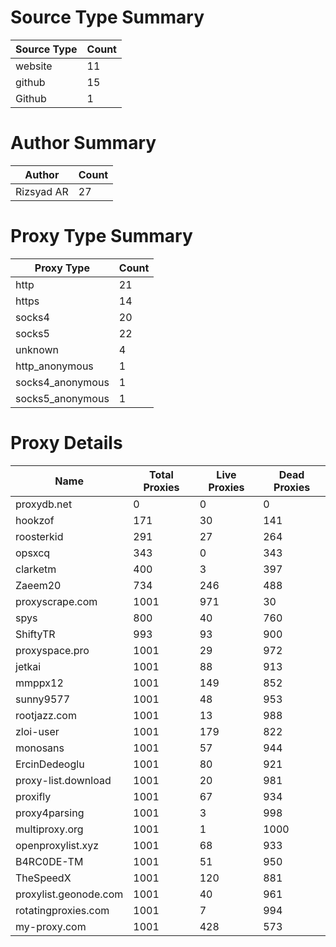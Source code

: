 # Source Type Summary

| Source Type | Count |
|-------------|-------|
| website | 11 |
| github | 15 |
| Github | 1 |


# Author Summary

| Author | Count |
|--------|-------|
| Rizsyad AR | 27 |


# Proxy Type Summary

| Proxy Type | Count |
|------------|-------|
| http | 21 |
| https | 14 |
| socks4 | 20 |
| socks5 | 22 |
| unknown | 4 |
| http_anonymous | 1 |
| socks4_anonymous | 1 |
| socks5_anonymous | 1 |


# Proxy Details

| Name | Total Proxies | Live Proxies | Dead Proxies |
|------|---------------|--------------|---------------|
| proxydb.net | 0 | 0 | 0 |
| hookzof | 171 | 30 | 141 |
| roosterkid | 291 | 27 | 264 |
| opsxcq | 343 | 0 | 343 |
| clarketm | 400 | 3 | 397 |
| Zaeem20 | 734 | 246 | 488 |
| proxyscrape.com | 1001 | 971 | 30 |
| spys | 800 | 40 | 760 |
| ShiftyTR | 993 | 93 | 900 |
| proxyspace.pro | 1001 | 29 | 972 |
| jetkai | 1001 | 88 | 913 |
| mmppx12 | 1001 | 149 | 852 |
| sunny9577 | 1001 | 48 | 953 |
| rootjazz.com | 1001 | 13 | 988 |
| zloi-user | 1001 | 179 | 822 |
| monosans | 1001 | 57 | 944 |
| ErcinDedeoglu | 1001 | 80 | 921 |
| proxy-list.download | 1001 | 20 | 981 |
| proxifly | 1001 | 67 | 934 |
| proxy4parsing | 1001 | 3 | 998 |
| multiproxy.org | 1001 | 1 | 1000 |
| openproxylist.xyz | 1001 | 68 | 933 |
| B4RC0DE-TM | 1001 | 51 | 950 |
| TheSpeedX | 1001 | 120 | 881 |
| proxylist.geonode.com | 1001 | 40 | 961 |
| rotatingproxies.com | 1001 | 7 | 994 |
| my-proxy.com | 1001 | 428 | 573 |
